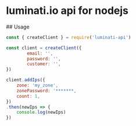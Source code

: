 # luminati.io api for nodejs


## Usage


```javascript
const { createClient } = require('luminati-api')

const client = createClient({
        email: '',
        password: '',
        customer: '',     
})

client.addIps({
    zone: 'my_zone', 
    zonePassword: '*******, 
    count: 1,
})
.then(newIps => {
    console.log(newIps)
})
```